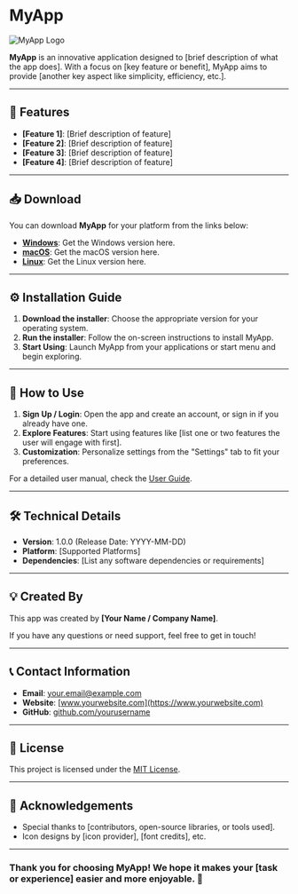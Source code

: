 # MyApp

![MyApp Logo](https://yourlogo.url) <!-- Optional: Add a logo or image here -->

**MyApp** is an innovative application designed to [brief description of what the app does]. With a focus on [key feature or benefit], MyApp aims to provide [another key aspect like simplicity, efficiency, etc.].

---

## 🚀 Features

- **[Feature 1]**: [Brief description of feature]
- **[Feature 2]**: [Brief description of feature]
- **[Feature 3]**: [Brief description of feature]
- **[Feature 4]**: [Brief description of feature]

---

## 📥 Download

You can download **MyApp** for your platform from the links below:

- **[Windows](#)**: Get the Windows version here.
- **[macOS](#)**: Get the macOS version here.
- **[Linux](#)**: Get the Linux version here.

---

## ⚙️ Installation Guide

1. **Download the installer**: Choose the appropriate version for your operating system.
2. **Run the installer**: Follow the on-screen instructions to install MyApp.
3. **Start Using**: Launch MyApp from your applications or start menu and begin exploring.

---

## 🎯 How to Use

1. **Sign Up / Login**: Open the app and create an account, or sign in if you already have one.
2. **Explore Features**: Start using features like [list one or two features the user will engage with first].
3. **Customization**: Personalize settings from the "Settings" tab to fit your preferences.

For a detailed user manual, check the [User Guide](#).

---

## 🛠️ Technical Details

- **Version**: 1.0.0 (Release Date: YYYY-MM-DD)
- **Platform**: [Supported Platforms]
- **Dependencies**: [List any software dependencies or requirements]

---

## 💡 Created By

This app was created by **[Your Name / Company Name]**.

If you have any questions or need support, feel free to get in touch!

---

## 📞 Contact Information

- **Email**: [your.email@example.com](mailto:your.email@example.com)
- **Website**: [www.yourwebsite.com](https://www.yourwebsite.com)
- **GitHub**: [github.com/yourusername](https://github.com/yourusername)

---

## 📜 License

This project is licensed under the [MIT License](LICENSE).

---

## 🙏 Acknowledgements

- Special thanks to [contributors, open-source libraries, or tools used].
- Icon designs by [icon provider], [font credits], etc.

---

### Thank you for choosing **MyApp**! We hope it makes your [task or experience] easier and more enjoyable. 🚀
